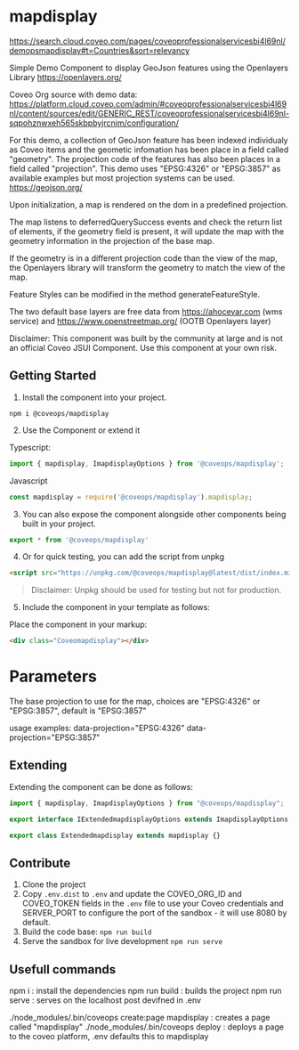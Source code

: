 # mapdisplay

https://search.cloud.coveo.com/pages/coveoprofessionalservicesbi4l69nl/demopsmapdisplay#t=Countries&sort=relevancy

Simple Demo Component to display GeoJson features using the Openlayers Library
https://openlayers.org/

Coveo Org source with demo data: 
https://platform.cloud.coveo.com/admin/#coveoprofessionalservicesbi4l69nl/content/sources/edit/GENERIC_REST/coveoprofessionalservicesbi4l69nl-sqpohznwxeh565skbpbyjrcnim/configuration/

For this demo, a collection of GeoJson feature has been indexed individualy as Coveo items and the geometic infomation has been place in a field called "geometry". The projection code of the features has also been places in a field called "projection". This demo uses "EPSG:4326" or "EPSG:3857" as available examples but most projection systems can be used.
https://geojson.org/

Upon initialization, a map is rendered on the dom in a predefined projection.

The map listens to deferredQuerySuccess events and check the return list of elements, if the geometry field is present, it will update the map with the geometry information in the projection of the base map.

If the geometry is in a different projection code than the view of the map, the Openlayers library will transform the geometry to match the view of the map.

Feature Styles can be modified in the method generateFeatureStyle.

The two default base layers are free data from https://ahocevar.com (wms service) and https://www.openstreetmap.org/ (OOTB Openlayers layer)


Disclaimer: This component was built by the community at large and is not an official Coveo JSUI Component. Use this component at your own risk.

## Getting Started

1. Install the component into your project.

```
npm i @coveops/mapdisplay
```

2. Use the Component or extend it

Typescript:

```javascript
import { mapdisplay, ImapdisplayOptions } from '@coveops/mapdisplay';
```

Javascript

```javascript
const mapdisplay = require('@coveops/mapdisplay').mapdisplay;
```

3. You can also expose the component alongside other components being built in your project.

```javascript
export * from '@coveops/mapdisplay'
```

4. Or for quick testing, you can add the script from unpkg

```html
<script src="https://unpkg.com/@coveops/mapdisplay@latest/dist/index.min.js"></script>
```

> Disclaimer: Unpkg should be used for testing but not for production.

5. Include the component in your template as follows:

Place the component in your markup:

```html
<div class="Coveomapdisplay"></div>
```

# Parameters

The base projection to use for the map, choices are "EPSG:4326" or "EPSG:3857", default is "EPSG:3857"

usage examples: 
data-projection="EPSG:4326"
data-projection="EPSG:3857"

## Extending

Extending the component can be done as follows:

```javascript
import { mapdisplay, ImapdisplayOptions } from "@coveops/mapdisplay";

export interface IExtendedmapdisplayOptions extends ImapdisplayOptions {}

export class Extendedmapdisplay extends mapdisplay {}
```

## Contribute

1. Clone the project
2. Copy `.env.dist` to `.env` and update the COVEO_ORG_ID and COVEO_TOKEN fields in the `.env` file to use your Coveo credentials and SERVER_PORT to configure the port of the sandbox - it will use 8080 by default.
3. Build the code base: `npm run build`
4. Serve the sandbox for live development `npm run serve`

## Usefull commands

npm i : install the dependencies
npm run build : builds the project
npm run serve : serves on the localhost post devifned in .env

./node_modules/.bin/coveops create:page mapdisplay : creates a page called "mapdisplay"
./node_modules/.bin/coveops deploy : deploys a page to the coveo platform, .env defaults this to mapdisplay
